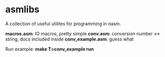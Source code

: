 # asmlibs
A collection of useful utilites for programming in nasm.

**macros.asm**: IO macros, pretty simple
**conv.asm**: conversion number <-> string, docs included inside
**conv_example.asm**: guess what

Run example: **make T=conv_example run**